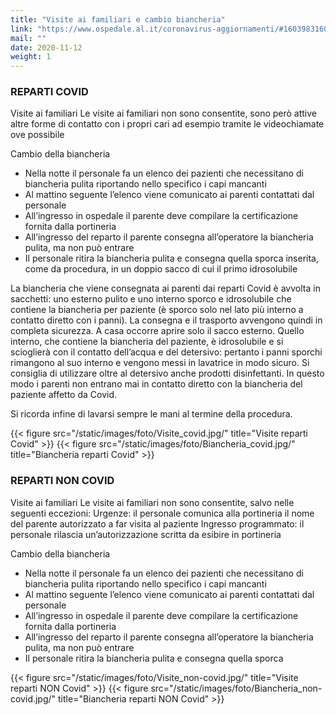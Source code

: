 ```yaml
---
title: "Visite ai familiari e cambio biancheria"
link: "https://www.ospedale.al.it/coronavirus-aggiornamenti/#1603983160431-d9a7bee0-ff20"
mail: ""
date: 2020-11-12
weight: 1
---
```


### **REPARTI COVID**
Visite ai familiari
Le visite ai familiari non sono consentite, sono però attive altre forme di contatto con i propri cari ad esempio tramite le videochiamate ove possibile

Cambio della biancheria
+ Nella notte il personale fa un elenco dei pazienti che necessitano di biancheria pulita riportando nello specifico i capi mancanti
+ Al mattino seguente l’elenco viene comunicato ai parenti contattati dal personale
+ All’ingresso in ospedale il parente deve compilare la certificazione fornita dalla portineria
+ All’ingresso del reparto il parente consegna all’operatore la biancheria pulita, ma non può entrare
+ Il personale ritira la biancheria pulita e consegna quella sporca inserita, come da procedura, in un doppio sacco di cui il primo idrosolubile
 
La biancheria che viene consegnata ai parenti dai reparti Covid è avvolta in sacchetti: uno esterno pulito e uno interno sporco e idrosolubile che contiene la biancheria per paziente (è sporco solo nel lato più interno a contatto diretto con i panni). La consegna e il trasporto avvengono quindi in completa sicurezza.
A casa occorre aprire solo il sacco esterno. Quello interno, che contiene la biancheria del paziente, è idrosolubile e si scioglierà con il contatto dell’acqua e del detersivo: pertanto i panni sporchi rimangono al suo interno e vengono messi in lavatrice in modo sicuro. Si consiglia di utilizzare oltre al detersivo anche prodotti disinfettanti. In questo modo i parenti non entrano mai in contatto diretto con la biancheria del paziente affetto da Covid.

Si ricorda infine di lavarsi sempre le mani al termine della procedura.

{{< figure src="/static/images/foto/Visite_covid.jpg/" title="Visite reparti Covid" >}}
{{< figure src="/static/images/foto/Biancheria_covid.jpg/" title="Biancheria reparti Covid" >}}

### **REPARTI NON COVID**
Visite ai familiari
Le visite ai familiari non sono consentite, salvo nelle seguenti eccezioni:
Urgenze: il personale comunica alla portineria il nome del parente autorizzato a far visita al paziente
Ingresso programmato: il personale rilascia un’autorizzazione scritta da esibire in portineria
 
Cambio della biancheria
+ Nella notte il personale fa un elenco dei pazienti che necessitano di biancheria pulita riportando nello specifico i capi mancanti
+ Al mattino seguente l’elenco viene comunicato ai parenti contattati dal personale
+ All’ingresso in ospedale il parente deve compilare la certificazione fornita dalla portineria
+ All’ingresso del reparto il parente consegna all’operatore la biancheria pulita, ma non può entrare
+ Il personale ritira la biancheria pulita e consegna quella sporca

{{< figure src="/static/images/foto/Visite_non-covid.jpg/" title="Visite reparti NON Covid" >}}
{{< figure src="/static/images/foto/Biancheria_non-covid.jpg/" title="Biancheria reparti NON Covid" >}}
